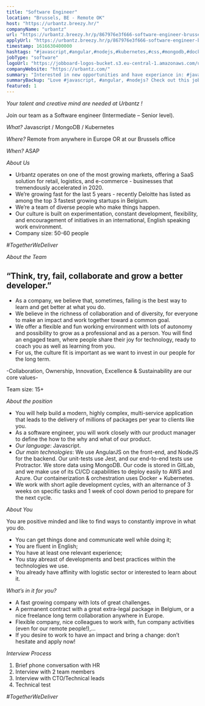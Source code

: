 ```yaml
---
title: "Software Engineer"
location: "Brussels, BE - Remote OK"
host: "https://urbantz.breezy.hr/"
companyName: "urbantz"
url: "https://urbantz.breezy.hr/p/867976e3f666-software-engineer-brussels-or-remote"
applyUrl: "https://urbantz.breezy.hr/p/867976e3f666-software-engineer-brussels-or-remote/apply"
timestamp: 1616630400000
hashtags: "#javascript,#angular,#nodejs,#kubernetes,#css,#mongodb,#docker,#aws,#azure,#management"
jobType: "software"
logoUrl: "https://jobboard-logos-bucket.s3.eu-central-1.amazonaws.com/urbantz"
companyWebsite: "https://urbantz.com/"
summary: "Interested in new opportunities and have experiance in: #javascript, #angular, #nodejs? Urbantz has a job opening for a Software Engineer."
summaryBackup: "Love #javascript, #angular, #nodejs? Check out this job post!"
featured: 1
---
```


_Your talent and creative mind are needed at Urbantz !_

Join our team as a Software engineer (Intermediate – Senior level).

_What?_ Javascript / MongoDB / Kubernetes

_Where?_ Remote from anywhere in Europe OR at our Brussels office

_When?_ ASAP

_About Us_

*   Urbantz operates on one of the most growing markets, offering a SaaS solution for retail, logistics, and e-commerce - businesses that tremendously accelerated in 2020.
*   We’re growing fast for the last 5 years - recently Deloitte has listed as among the top 3 fastest growing startups in Belgium.
*   We’re a team of diverse people who make things happen.
*   Our culture is built on experimentation, constant development, flexibility, and encouragement of initiatives in an international, English speaking work environment.
*   Company size: 50-60 people

_#TogetherWeDeliver_

_About the Team_

## “Think, try, fail, collaborate and grow a better developer.”

*   As a company, we believe that, sometimes, failing is the best way to learn and get better at what you do.
*   We believe in the richness of collaboration and of diversity, for everyone to make an impact and work together toward a common goal.
*   We offer a flexible and fun working environment with lots of autonomy and possibility to grow as a professional and as a person. You will find an engaged team, where people share their joy for technology, ready to coach you as well as learning from you.
*   For us, the culture fit is important as we want to invest in our people for the long term.

\-Collaboration, Ownership, Innovation, Excellence & Sustainability are our core values-

Team size: 15+

_About the position_

*   You will help build a modern, highly complex, multi-service application that leads to the delivery of millions of packages per year to clients like you.
*   As a software engineer, you will work closely with our product manager to define the how to the why and what of our product.
*   _Our language_: Javascript.
*   _Our main technologies_: We use AngularJS on the front-end, and NodeJS for the backend. Our unit-tests use Jest, and our end-to-end tests use Protractor. We store data using MongoDB. Our code is stored in GitLab, and we make use of its CI/CD capabilities to deploy easily to AWS and Azure. Our containerization & orchestration uses Docker + Kubernetes.
*   We work with short agile development cycles, with an alternance of 3 weeks on specific tasks and 1 week of cool down period to prepare for the next cycle.

_About You_

You are positive minded and like to find ways to constantly improve in what you do.

*   You can get things done and communicate well while doing it;
*   You are fluent in English;
*   You have at least one relevant experience;
*   You stay abreast of developments and best practices within the technologies we use.
*   You already have affinity with logistic sector or interested to learn about it.

_What’s in it for you?_

*   A fast growing company with lots of great challenges.
*   A permanent contract with a great extra-legal package in Belgium, or a nice freelance long term collaboration anywhere in Europe.
*   Flexible company, nice colleagues to work with, fun company activities (even for our remote people!),...
*   If you desire to work to have an impact and bring a change: don’t hesitate and apply now!

_Interview Process_

1.  Brief phone conversation with HR
2.  Interview with 2 team members
3.  Interview with CTO/Technical leads
4.  Technical test

_#TogetherWeDeliver_
